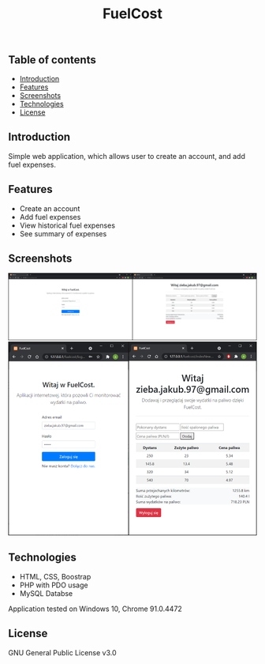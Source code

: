 <h1 align="center">
 <strong>FuelCost</strong>
 <br/><br/>
</h1>


## Table of contents
* [Introduction](#introduction)
* [Features](#features)
* [Screenshots](#screenshots)
* [Technologies](#technologies)
* [License](#license)

## Introduction
Simple web application, which allows user to create an account,
and add fuel expenses.

## Features
* Create an account
* Add fuel expenses
* View historical fuel expenses
* See summary of expenses

## Screenshots
<p align="center">
 <img src="./Screenshots/FuelCost.png" alt="Screenshot from FuelCost application"/> <br>
 <img src="./Screenshots/FuelCostResponsive.png" alt="Screenshot from FuelCost application"/>
</p>

## Technologies
* HTML, CSS, Boostrap
* PHP with PDO usage 
* MySQL Databse

Application tested on Windows 10, Chrome 91.0.4472

## License
GNU General Public License v3.0
